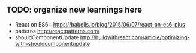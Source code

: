 ## TODO: organize new learnings here

- React on ES6+ https://babeljs.io/blog/2015/06/07/react-on-es6-plus
- patterns http://reactpatterns.com/
- shouldComponentUpdate http://buildwithreact.com/article/optimizing-with-shouldcomponentupdate
